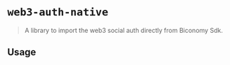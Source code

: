 # `web3-auth-native`

> A library to import the web3 social auth directly from Biconomy Sdk.

## Usage

```ts
```
